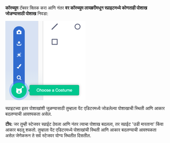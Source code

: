 **कॉस्च्युम** टॅबवर क्लिक करा आणि नंतर **वर कॉस्च्युम लायब्ररीमधून स्प्राइटमध्ये कोणताही पोशाख जोडण्यासाठी पोशाख** निवडा:

!['पोशाख निवडा' चिन्ह हायलाइट केले.](images/choose-a-costume.png)

स्प्राइटच्या इतर पोशाखांशी जुळण्यासाठी तुम्हाला पेंट एडिटरमध्ये जोडलेल्या पोशाखाची स्थिती आणि आकार बदलण्याची आवश्यकता असेल.

**टीप:** जर तुम्ही स्टेजवर स्प्राईट ठेवला आणि नंतर त्याचा पोशाख बदलला, तर स्प्राईट 'उडी मारताना' किंवा आकार बदलू शकतो. तुम्हाला पेंट एडिटरमध्ये पोशाखांची स्थिती आणि आकार बदलण्याची आवश्यकता असेल जेणेकरून ते सर्व स्टेजवर योग्य स्थितीत दिसतील.

